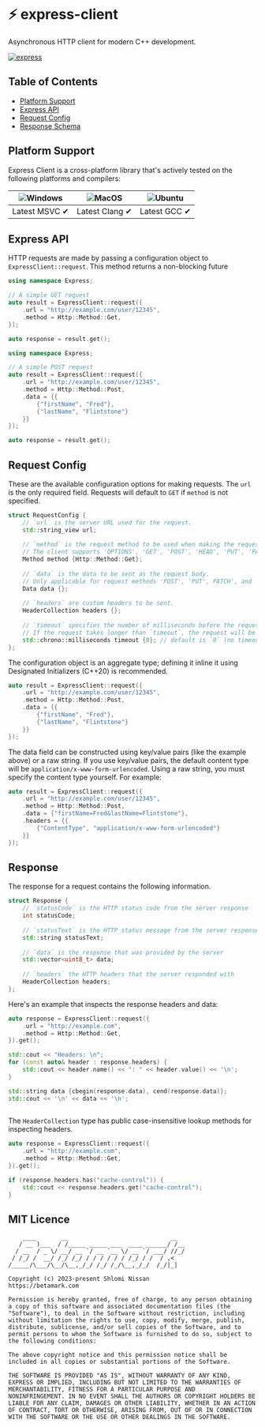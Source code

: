 # ⚡ express-client
Asynchronous HTTP client for modern C++ development.

[![express](https://github.com/shlomnissan/express-client/workflows/Express/badge.svg)](https://github.com/shlomnissan/express-client/actions/workflows/main.yml)

## Table of Contents

  - [Platform Support](#platform-support)
  - [Express API](#express-api)
  - [Request Config](#request-config)
  - [Response Schema](#response)

## Platform Support

Express Client is a cross-platform library that's actively tested on the following platforms and compilers:

![Windows](https://raw.githubusercontent.com/EgoistDeveloper/operating-system-logos/master/src/48x48/WIN.png) | ![MacOS](https://raw.githubusercontent.com/EgoistDeveloper/operating-system-logos/master/src/48x48/MAC.png) | ![Ubuntu](https://raw.githubusercontent.com/EgoistDeveloper/operating-system-logos/master/src/48x48/UBT.png) |
--- | --- | --- |
Latest MSVC ✔ | Latest Clang ✔ | Latest GCC ✔ |

## Express API

HTTP requests are made by passing a configuration object to `ExpressClient::request`. This method returns a non-blocking future

```cpp
using namespace Express;

// A simple GET request
auto result = ExpressClient::request({
    .url = "http://example.com/user/12345",
    .method = Http::Method::Get,
});

auto response = result.get();
```

```cpp
using namespace Express;

// A simple POST request
auto result = ExpressClient::request({
    .url = "http://example.com/user/12345",
    .method = Http::Method::Post,
    .data = {{
        {"firstName", "Fred"},
        {"lastName", "Flintstone"}
    }}
});

auto response = result.get();
```

## Request Config

These are the available configuration options for making requests. The `url` is the only required field. Requests will default to `GET` if `method` is not specified.

```cpp
struct RequestConfig {
    // `url` is the server URL used for the request.
    std::string_view url;
    
    // `method` is the request method to be used when making the request.
    // The client supports 'OPTIONS', 'GET', 'POST', 'HEAD', 'PUT', 'PATCH', and 'DELETE'.
    Method method {Http::Method::Get};
    
    // `data` is the data to be sent as the request body.
    // Only applicable for request methods 'POST', 'PUT', PATCH', and 'DELETE'.
    Data data {};
    
    // `headers` are custom headers to be sent.
    HeaderCollection headers {};
    
    // `timeout` specifies the number of milliseconds before the request times out.
    // If the request takes longer than `timeout`, the request will be aborted.
    std::chrono::milliseconds timeout {0}; // default is `0` (no timeout)
};
```

The configuration object is an aggregate type; defining it inline it using Designated Initializers (C++20) is recommended.

```cpp
auto result = ExpressClient::request({
    .url = "http://example.com/user/12345",
    .method = Http::Method::Post,
    .data = {{
        {"firstName", "Fred"},
        {"lastName", "Flintstone"}
    }}
});
```

The data field can be constructed using key/value pairs (like the example above) or a raw string. If you use key/value pairs, the default content type will be `application/x-www-form-urlencoded`. Using a raw string, you must specify the content type yourself. For example:

```cpp
auto result = ExpressClient::request({
    .url = "http://example.com/user/12345",
    .method = Http::Method::Post,
    .data = {"firstName=Fred&lastName=Flintstone"},
    .headers = {{
        {"ContentType", "application/x-www-form-urlencoded"}
    }}
});
```


## Response

The response for a request contains the following information.

```cpp
struct Response {
    // `statusCode` is the HTTP status code from the server response
    int statusCode;
    
    // `statusText` is the HTTP status message from the server response
    std::string statusText;
    
    // `data` is the response that was provided by the server
    std::vector<uint8_t> data;
    
    // `headers` the HTTP headers that the server responded with
    HeaderCollection headers;
};
```

Here's an example that inspects the response headers and data:

```cpp
auto response = ExpressClient::request({
    .url = "http://example.com",
    .method = Http::Method::Get,
}).get();

std::cout << "Headers: \n";
for (const auto& header : response.headers) {
    std::cout << header.name() << ": " << header.value() << '\n';
}

std::string data {cbegin(response.data), cend(response.data)};
std::cout << '\n' << data << '\n';
    
```

The `HeaderCollection` type has public case-insensitive lookup methods for inspecting headers.

```cpp
auto response = ExpressClient::request({
    .url = "http://example.com",
    .method = Http::Method::Get,
}).get();

if (response.headers.has("cache-control")) {
    std::cout << response.headers.get("cache-control");
}

```


## MIT Licence
```
    ____       __                             __  
   / __ )___  / /_____ _____ ___  ____ ______/ /__
  / __  / _ \/ __/ __ `/ __ `__ \/ __ `/ ___/ //_/
 / /_/ /  __/ /_/ /_/ / / / / / / /_/ / /  / ,<   
/_____/\___/\__/\__,_/_/ /_/ /_/\__,_/_/  /_/|_|  
                                                  
Copyright (c) 2023-present Shlomi Nissan
https://betamark.com

Permission is hereby granted, free of charge, to any person obtaining
a copy of this software and associated documentation files (the
"Software"), to deal in the Software without restriction, including
without limitation the rights to use, copy, modify, merge, publish,
distribute, sublicense, and/or sell copies of the Software, and to
permit persons to whom the Software is furnished to do so, subject to
the following conditions:

The above copyright notice and this permission notice shall be
included in all copies or substantial portions of the Software.

THE SOFTWARE IS PROVIDED "AS IS", WITHOUT WARRANTY OF ANY KIND,
EXPRESS OR IMPLIED, INCLUDING BUT NOT LIMITED TO THE WARRANTIES OF
MERCHANTABILITY, FITNESS FOR A PARTICULAR PURPOSE AND
NONINFRINGEMENT. IN NO EVENT SHALL THE AUTHORS OR COPYRIGHT HOLDERS BE
LIABLE FOR ANY CLAIM, DAMAGES OR OTHER LIABILITY, WHETHER IN AN ACTION
OF CONTRACT, TORT OR OTHERWISE, ARISING FROM, OUT OF OR IN CONNECTION
WITH THE SOFTWARE OR THE USE OR OTHER DEALINGS IN THE SOFTWARE.
```
